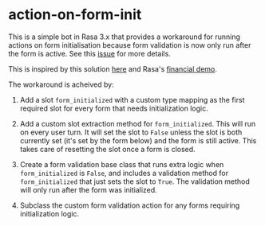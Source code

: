 # action-on-form-init
This is a simple bot in Rasa 3.x that provides a workaround for running actions on form initialisation because form validation is now only run after the form is active. See this [issue](https://github.com/RasaHQ/rasa/issues/10913) for more details.

This is inspired by this solution [here](https://github.com/melindaloubser1/moodbot/tree/form_initial_logic_3.x) and Rasa's [financial demo](https://github.com/RasaHQ/financial-demo/blob/main/actions/custom_forms.py).

The workaround is acheived by:
1. Add a slot `form_initialized` with a custom type mapping as the first required slot for every form that needs initialization logic.

2. Add a custom slot extraction method for `form_initialized`. This will run on every user turn. It will set the slot to `False` unless the slot is both currently set (it's set by the form below) and the form is still active. This takes care of resetting the slot once a form is closed.

3. Create a form validation base class that runs extra logic when `form_initialized` is `False`, and includes a validation method for `form_initialized` that just sets the slot to `True`. The validation method will only run after the form was initialized.

4. Subclass the custom form validation action for any forms requiring initialization logic.
